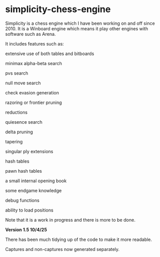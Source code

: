 # simplicity-chess-engine
Simplicity is a chess engine which I have been working on and off since 2010. It is a Winboard engine which means it play other engines with software such as Arena.

It includes features such as: 

extensive use of both tables and bitboards

minimax alpha-beta search

pvs search

null move search

check evasion generation

razoring or frontier pruning

reductions

quiesence search

delta pruning

tapering

singular ply extensions

hash tables

pawn hash tables

a small internal opening book

some endgame knowledge

debug functions

ability to load positions

Note that it is a work in progress and there is more to be done.

<b>Version 1.5 10/4/25</b>

There has been much tidying up of the code to make it more readable.

Captures and non-captures now generated separately.

